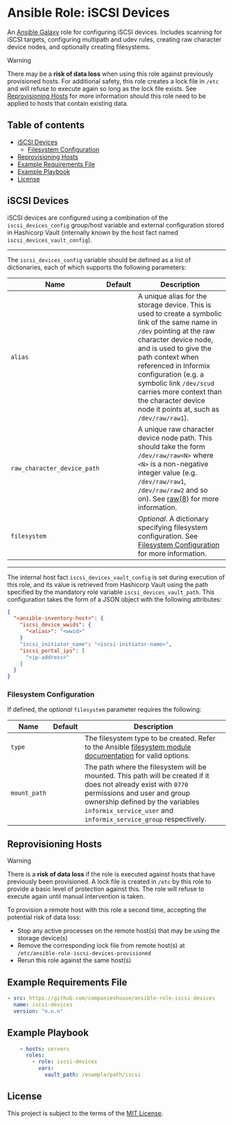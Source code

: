 # Ansible Role: iSCSI Devices

An [Ansible Galaxy](https://galaxy.ansible.com/) role for configuring iSCSI devices. Includes scanning for iSCSI targets, configuring multipath and udev rules, creating raw character device nodes, and optionally creating filesystems.

> [!WARNING]
> There may be a **risk of data loss** when using this role against previously provisioned hosts. For additional safety, this role creates a lock file in `/etc` and will refuse to execute again so long as the lock file exists. See [Reprovisioning Hosts](#reprovisioning-hosts) for more information should this role need to be applied to hosts that contain existing data.

## Table of contents

* [iSCSI Devices][1]
  * [Filesystem Configuration][2]
* [Reprovisioning Hosts][3]
* [Example Requirements File][4]
* [Example Playbook][5]
* [License][6]

[1]: #iscsi-devices
[2]: #filesystem-configuration
[3]: #reprovisioning-hosts
[4]: #example-requirements-file
[5]: #example-playbook
[6]: #license

## iSCSI Devices

iSCSI devices are configured using a combination of the `iscsi_devices_config` group/host variable and external configuration stored in Hashicorp Vault (internally known by the host fact named `iscsi_devices_vault_config`).

---

The `iscsi_devices_config` variable should be defined as a list of dictionaries, each of which supports the following parameters:

| Name                        | Default | Description                                                                           |
|-----------------------------|---------|---------------------------------------------------------------------------------------|
| `alias`                     |         | A unique alias for the storage device. This is used to create a symbolic link of the same name in `/dev` pointing at the raw character device node, and is used to give the path context when referenced in Informix configuration (e.g. a symbolic link `/dev/scud` carries more context than the character device node it points at, such as `/dev/raw/raw1`). |
| `raw_character_device_path` |         | A unique raw character device node path. This should take the form `/dev/raw/raw<N>` where `<N>` is a non-negative integer value (e.g. `/dev/raw/raw1`, `/dev/raw/raw2` and so on). See [raw(8)](https://www.man7.org/linux/man-pages/man8/raw.8.html) for more information. |
| `filesystem`                |         | _Optional_. A dictionary specifying filesystem configuration. See [Filesystem Configuration][2] for more information. |

---

The internal host fact `iscsi_devices_vault_config` is set during execution of this role, and its value is retrieved from Hashicorp Vault using the path specified by the mandatory role variable `iscsi_devices_vault_path`. This configuration takes the form of a JSON object with the following attributes:

```json
{
  "<ansible-inventory-host>": {
    "iscsi_device_wwids": {
      "<alias>": "<wwid>"
    }
    "iscsi_initiator_name": "<iscsi-initiator-name>",
    "iscsi_portal_ips": [
      "<ip-address>"
    ]
  }
}
```

### Filesystem Configuration

If defined, the _optional_ `filesystem` parameter requires the following:

| Name         | Default | Description                                                                           |
|--------------|---------|---------------------------------------------------------------------------------------|
| `type`       |         | The filesystem type to be created. Refer to the Ansible [filesystem module documentation](https://docs.ansible.com/ansible/latest/collections/community/general/filesystem_module.html) for valid options. |
| `mount_path` |         | The path where the filesystem will be mounted. This path will be created if it does not already exist with `0770` permissions and user and group ownership defined by the variables `informix_service_user` and `informix_service_group` respectively. |

## Reprovisioning Hosts

> [!WARNING]
> There is a **risk of data loss** if the role is executed against hosts that have previously been provisioned. A lock file is created in `/etc` by this role to provide a basic level of protection against this. The role will refuse to execute again until manual intervention is taken.

To provision a remote host with this role a second time, accepting the potential risk of data loss:

* Stop any active processes on the remote host(s) that may be using the storage device(s)
* Remove the corresponding lock file from remote host(s) at `/etc/ansible-role-iscsi-devices-provisioned`
* Rerun this role against the same host(s)

## Example Requirements File

```yml
- src: https://github.com/companieshouse/ansible-role-iscsi-devices
  name: iscsi-devices
  version: "n.n.n"
```

## Example Playbook

```yml
    - hosts: servers
      roles:
        - role: iscsi-devices
          vars:
            vault_path: /example/path/iscsi
```

## License

This project is subject to the terms of the [MIT License](/LICENSE).
